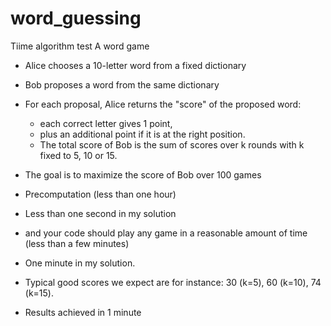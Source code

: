# word_guessing
Tiime algorithm test
A word game 
- Alice chooses a 10-letter word from a fixed dictionary
- Bob proposes a word from the same dictionary
- For each proposal, Alice returns the "score" of the proposed word:
  * each correct letter gives 1 point,
  * plus an additional point if it is at the right position.
  * The total score of Bob is the sum of scores over k rounds with k fixed to 5, 10 or 15.
- The goal is to maximize the score of Bob over 100 games
  
- Precomputation (less than one hour)
 * Less than one second in my solution
- and your code should play any game in a reasonable amount of time (less than a few minutes)
 * One minute in my solution.

- Typical good scores we expect are for instance: 30 (k=5), 60 (k=10), 74 (k=15).
 * Results achieved in 1 minute
